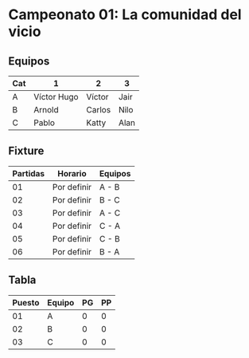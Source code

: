 # Campeonato 01: La comunidad del vicio

## Equipos

|  Cat  |  1  |  2  |  3  |
|-----------|---------|----------|-------------|
|  A   |  Víctor Hugo   |  Víctor  |  Jair  |
|  B   |  Arnold   |  Carlos  |  Nilo  |    |
|  C   |  Pablo   |  Katty  |  Alan |

## Fixture

|  Partidas  |  Horario  |  Equipos|
|-----------|---------|----------|
|01|Por definir| A - B |
|02|Por definir| B - C |
|03|Por definir| A - C |
|04|Por definir| C - A |
|05|Por definir| C - B |
|06|Por definir| B - A |

## Tabla

|  Puesto  |  Equipo  |  PG |  PP |
|-----------|---------|----------|---|
|01|A|0|0|
|02|B|0|0|
|03|C|0|0|

